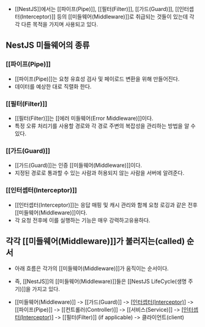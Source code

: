 - [[NestJS]]에서는 [[파이프(Pipe)]], [[필터(Filter)]], [[가드(Guard)]], [[인터셉터(Interceptor)]] 등의 [[미들웨어(Middleware)]]로 취급되는 것들이 있는데 각각 다른 목적을 가지며 사용되고 있다.

## NestJS 미들웨어의 종류
### [[파이프(Pipe)]]

- [[파이프(Pipe)]]는 요청 유효성 검사 및 페이로드 변환을 위해 만들어진다.
- 데이터를 예상한 대로 직렬화 한다.
### [[필터(Filter)]]

- [[필터(Filter)]]는 [[에러 미들웨어(Error Middleware)]]이다.
- 특정 오류 처리기를 사용할 경로와 각 경로 주변의 복잡성을 관리하는 방법을 알 수 있다.
### [[가드(Guard)]]

- [[가드(Guard)]]는 인증 [[미들웨어(Middleware)]]이다.
- 지정된 경로로 통과할 수 있는 사람과 허용되지 않는 사람을 서버에 알려준다.
### [[인터셉터(Interceptor)]]

- [[인터셉터(Interceptor)]]는 응답 매핑 및 캐시 관리와 함께 요청 로깅과 같은 전후 [[미들웨어(Middleware)]]이다.
- 각 요청 전후에 이를 실행하는 기능은 매우 강력하고유용하다.



## 각각 [[미들웨어(Middleware)]]가 불러지는(called) 순서

- 아래 흐름은 각가의 [[미들웨어(Middleware)]]가 움직이는 순서이다.
- 즉, [[NestJS]]의 [[미들웨어(Middleware)]]들은 [[NestJS LifeCycle(생명 주기)]]을 가지고 있다.

- [[미들웨어(Middleware)]] -> [[가드(Guard)]] -> [[인터셉터(Interceptor)]](before) -> [[파이프(Pipe)]] -> [[컨트롤러(Controller)]] -> [[서비스(Service)]] -> [[인터셉터(Interceptor)]](after) -> [[필터(Filter)]] (if applicable) -> 클라이언트(client)